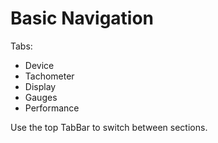 # Basic Navigation

Tabs:
- Device
- Tachometer
- Display
- Gauges
- Performance

Use the top TabBar to switch between sections.
